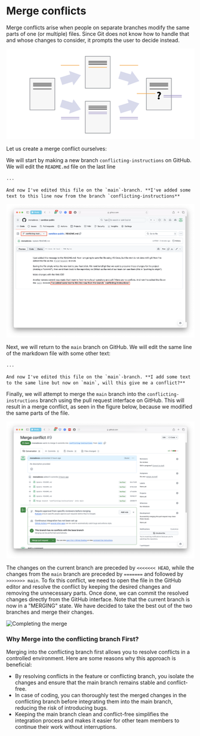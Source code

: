 # Merge conflicts
Merge conflicts arise when people on separate branches modify the same parts of one (or multiple) files. Since Git does not know how to handle that and whose changes to consider, it prompts the user to decide instead.

![Visualisation of a merge conflict](./images/mconflict1.png)

Let us create a merge conflict ourselves:

We will start by making a new branch `conflicting-instructions` on GitHub. We will edit the `README.md` file on the last line

```
...

And now I've edited this file on the `main`-branch. **I've added some text to this line now from the branch `conflicting-instructions**
```

![Creating a pull request](./images/mconflict2.png)

Next, we will return to the `main` branch on GitHub. We will edit the same line of the markdown file with some other text:

```
...

And now I've edited this file on the `main`-branch. **I add some text to the same line but now on `main`, will this give me a conflict?**
```

Finally, we will attempt to merge the `main` branch into the `conflicting-instructions` branch using the pull request interface on GitHub. This will result in a merge conflict, as seen in the figure below, because we modified the same parts of the file.

![Merge conflict](./images/mconflict5.png)

The changes on the current branch are preceded by `<<<<<<< HEAD`, while the changes from the `main` branch are preceded by `=======` and followed by `>>>>>>> main`. To fix this conflict, we need to open the file in the GitHub editor and resolve the conflict by keeping the desired changes and removing the unnecessary parts. Once done, we can commit the resolved changes directly from the GitHub interface. Note that the current branch is now in a "MERGING" state. We have decided to take the best out of the two branches and merge their changes.

![Completing the merge](./images/mconflict6.png)

### Why Merge into the conflicting branch First?

Merging into the conflicting branch first allows you to resolve conflicts in a controlled environment. Here are some reasons why this approach is beneficial:

- By resolving conflicts in the feature or conflicting branch, you isolate the changes and ensure that the main branch remains stable and conflict-free.
- In case of coding, you can thoroughly test the merged changes in the conflicting branch before integrating them into the main branch, reducing the risk of introducing bugs.
- Keeping the main branch clean and conflict-free simplifies the integration process and makes it easier for other team members to continue their work without interruptions.